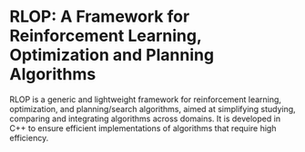 # RLOP: A Framework for Reinforcement Learning, Optimization and Planning Algorithms

RLOP is a generic and lightweight framework for reinforcement learning, optimization, and planning/search algorithms, aimed at simplifying studying, comparing and integrating algorithms across domains. It is developed in C++ to ensure efficient implementations of algorithms that require high efficiency. 

